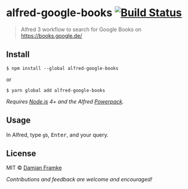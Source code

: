 # alfred-google-books [![Build Status](https://travis-ci.org/Dameck/alfred-google-books.svg?branch=master)](https://travis-ci.org/dameck/alfred-google-books)

> Alfred 3 workflow to search for Google Books on https://books.google.de/


## Install

```
$ npm install --global alfred-google-books
```
or
```
$ yarn global add alfred-google-books
```

*Requires [Node.js](https://nodejs.org) 4+ and the Alfred [Powerpack](https://www.alfredapp.com/powerpack/).*


## Usage

In Alfred, type `gb`, <kbd>Enter</kbd>, and your query.

## License

MIT © [Damian Framke](http://www.bytesolutions.de)

*Contributions and feedback are welcome and encouraged!*
